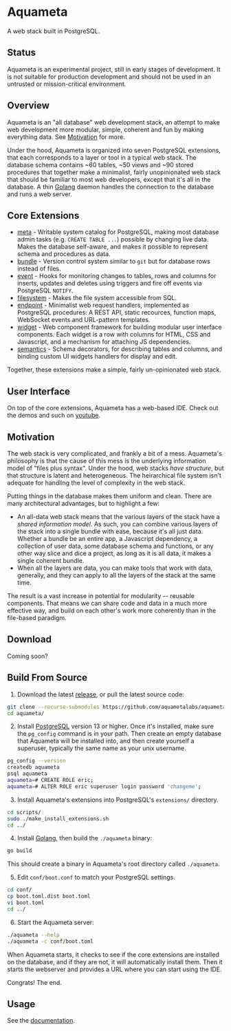 Aquameta
========

A web stack built in PostgreSQL.  

Status
------

Aquameta is an experimental project, still in early stages of development.  It
is not suitable for production development and should not be used in an
untrusted or mission-critical environment.


Overview
--------

Aquameta is an "all database" web development stack, an attempt to make web
development more modular, simple, coherent and fun by making everything data.
See [Motivation](#motivation) for more.

Under the hood, Aquameta is organized into seven PostgreSQL extensions, that
each corresponds to a layer or tool in a typical web stack.  The database
schema contains ~60 tables, ~50 views and ~90 stored procedures that together
make a minimalist, fairly unopinionated web stack that should be familiar to
most web developers, except that it's all in the database.  A thin
[Golang](http://golang.org/) daemon handles the connection to the database and 
runs a web server. 

Core Extensions
---------------

- [meta](https://github.com/aquameta/meta) - Writable system catalog for
  PostgreSQL, making most database admin tasks (e.g. `CREATE TABLE ...`)
  possible by changing live data.  Makes the database self-aware, and makes it
  possible to represent schema and procedures as data.
- [bundle](extensions/bundle) - Version control system similar to `git` but for
  database rows instead of files.
- [event](extensions/event) - Hooks for monitoring changes to tables, rows and
  columns for inserts, updates and deletes using triggers and fire off events
  via PostgreSQL `NOTIFY`.
- [filesystem](extensions/filesystem) - Makes the file system accessible from
  SQL.
- [endpoint](extensions/endpoint) - Minimalist web request handlers,
  implemented as PostgreSQL procedures:  A REST API, static recources, function
  maps, WebSocket events and URL-pattern templates.
- [widget](extensions/widget) - Web component framework for building modular
  user interface components.  Each widget is a row with columns for HTML, CSS
  and Javascript, and a mechanism for attaching JS dependencies.
- [semantics](extensions/semantics) - Schema decorators, for describing tables
  and columns, and binding custom UI widgets handlers for display and edit.

Together, these extensions make a simple, fairly un-opinionated web stack.

User Interface
--------------

On top of the core extensions, Aquameta has a web-based IDE.  Check out the
demos and such on
[youtube](https://www.youtube.com/channel/UCq0MVZeXqJhcpdDpQQtOs8w).


Motivation
----------

The web stack is very complicated, and frankly a bit of a mess.  Aquameta's
philosophy is that the cause of this mess is the underlying information model
of "files plus syntax".  Under the hood, web stacks *have structure*, but that
structure is latent and heterogeneous.  The heirarchical file system isn't
adequate for handling the level of complexity in the web stack.

Putting things in the database makes them uniform and clean. There are many
architectural advantages, but to highlight a few:

- An all-data web stack means that the various layers of the stack have a
  *shared information model*.  As such, you can combine various layers of the
  stack into a single bundle with ease, because it's all just data.  Whether a
  bundle be an entire app, a Javascript dependency, a collection of user data,
  some database schema and functions, or any other way slice and dice a
  project, as long as it is all data, it makes a single coherent bundle.
- When all the layers are data, you can make tools that work with data,
  generally, and they can apply to all the layers of the stack at the same
  time.

The result is a vast increase in potential for modularity -- reusable
components.  That means we can share code and data in a much more effective
way, and build on each other's work more coherently than in the file-based
paradigm.


Download
--------

Coming soon?


Build From Source
-----------------

1. Download the latest
   [release](https://github.com/aquametalabs/aquameta/releases), or pull the
   latest source code:

```bash
git clone --recurse-submodules https://github.com/aquametalabs/aquameta.git
cd aquameta/
```

2. Install [PostgreSQL](https://www.postgresql.org/download/) version 13 or
   higher.  Once it's installed, make sure the `pg_config` command is in your
   path.  Then create an empty database that Aquameta will be installed into,
   and then create yourself a superuser, typically the same name as your unix
   username.

```bash
pg_config --version
createdb aquameta
psql aquameta
aquameta=# CREATE ROLE eric;
aquameta=# ALTER ROLE eric superuser login password 'changeme';
```

3. Install Aquameta's extensions into PostgreSQL's `extensions/` directory.

```bash
cd scripts/
sudo ./make_install_extensions.sh
cd ../
```

4. Install [Golang](https://golang.org/), then build the `./aquameta` binary:

```bash
go build
```

This should create a binary in Aquameta's root directory called `./aquameta`.

5. Edit `conf/boot.conf` to match your PostgreSQL settings.

```bash
cd conf/
cp boot.toml.dist boot.toml
vi boot.toml
cd ../
```

6. Start the Aquameta server:

```bash
./aquameta --help
./aquameta -c conf/boot.toml
```

When Aquameta starts, it checks to see if the core extensions are installed on 
the database, and if they are not, it will automatically install them.  Then it
starts the webserver and provides a URL where you can start using the IDE.

Congrats!  The end.

Usage
-----

See the [documentation](docs/).




